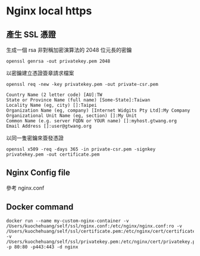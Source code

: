 # Nginx local https

## 產生 SSL 憑證

生成一個 rsa 非對稱加密演算法的 2048 位元長的密鑰

```shell
openssl genrsa -out privatekey.pem 2048
```

以密鑰建立憑證簽章請求檔案

```shell
openssl req -new -key privatekey.pem -out private-csr.pem
```

```
Country Name (2 letter code) [AU]:TW
State or Province Name (full name) [Some-State]:Taiwan
Locality Name (eg, city) []:Taipei
Organization Name (eg, company) [Internet Widgits Pty Ltd]:My Company
Organizational Unit Name (eg, section) []:My Unit
Common Name (e.g. server FQDN or YOUR name) []:myhost.gtwang.org
Email Address []:user@gtwang.org
```

以同一隻密鑰來簽發憑證

```
openssl x509 -req -days 365 -in private-csr.pem -signkey privatekey.pem -out certificate.pem
```

## Nginx Config file

參考 nginx.conf

## Docker command

```shell
docker run --name my-custom-nginx-container -v /Users/kuochehuang/self/ssl/nginx.conf:/etc/nginx/nginx.conf:ro -v /Users/kuochehuang/self/ssl/certificate.pem:/etc/nginx/cert/certificate.pem:ro -v /Users/kuochehuang/self/ssl/privatekey.pem:/etc/nginx/cert/privatekey.pem:ro -p 80:80 -p443:443 -d nginx
```
